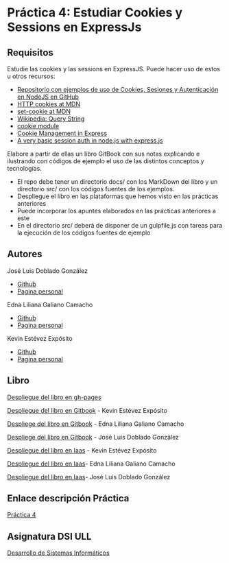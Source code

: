 # Práctica 4: Estudiar Cookies y Sessions en ExpressJs



## Requisitos

Estudie las cookies y las sessions en ExpressJS. Puede hacer uso de estos u otros recursos:

* [Repositorio con ejemplos de uso de Cookies, Sesiones y Autenticación en NodeJS en GitHub](https://github.com/ULL-ESIT-DSI-1617/express-cookies-examples)
* [HTTP cookies at MDN](https://developer.mozilla.org/en-US/docs/Web/HTTP/Cookies)
* [set-cookie at MDN](https://developer.mozilla.org/en-US/docs/Web/HTTP/Headers/Set-Cookie)
* [Wikipedia: Query String](https://en.wikipedia.org/wiki/Query_string)
* [cookie module](https://www.npmjs.com/package/cookie)
* [Cookie Management in Express](https://www.codementor.io/noddy/cookie-management-in-express-js-du107rmna)
* [A very basic session auth in node.js with express.js](http://www.codexpedia.com/node-js/a-very-basic-session-auth-in-node-js-with-express-js/)

Elabore a partir de ellas un libro GitBook con sus notas explicando e ilustrando con códigos de ejemplo el uso de las distintos conceptos y tecnologías.
* El repo debe tener un directorio docs/ con los MarkDown del libro y un directorio src/ con los códigos fuentes de los ejemplos.
* Despliegue el libro en las plataformas que hemos visto en las prácticas anteriores
* Puede incorporar los apuntes elaborados en las prácticas anteriores a este
* En el directorio src/ deberá de disponer de un gulpfile.js con tareas para la ejecución de los códigos fuentes de ejemplo

## Autores

José Luis Doblado González  
* [Github](https://github.com/alu0100767001)
* [Pagina personal](https://alu0100767001.github.io/dsi-joseluis/)


Edna Liliana Galiano Camacho  
* [Github](https://github.com/ednagc)
* [Pagina personal](https://ednagc.github.io/edna-galiano/)

Kevin Estévez Expósito  
* [Github](https://github.com/alu0100821390)
* [Pagina personal](http://alu0100821390.github.io)


## Libro 

[Despliegue del libro en gh-pages](https://ull-esit-dsi-1617.github.io/estudiar-cookies-y-sessions-en-expressjs-kevin-edna-joseluis-35l2/)

[Despliegue del libro en Gitbook](https://alu0100821390.gitbooks.io/estudiar-cookies-y-sessions-en-expressjs-kevin-ed/content/) - Kevin Estévez Expósito

[Despliege del libro en Gitbook]() - Edna Liliana Galiano Camacho

[Despliege del libro en Gitbook]() - José Luis Doblado González

[Despliegue del libro en Iaas](http://10.6.128.96:8084/) - Kevin Estévez Expósito

[Despliegue del libro en Iaas]()- Edna Liliana Galiano Camacho

[Despliegue del libro en Iaas]()- José Luis Doblado González


## Enlace descripción Práctica

[Práctica 4](https://casianorodriguezleon.gitbooks.io/ull-esit-1617/content/practicas/practicalearningcookies.html)

## Asignatura DSI ULL 

[Desarrollo de Sistemas Informáticos](https://campusvirtual.ull.es/1617/course/view.php?id=1136)



